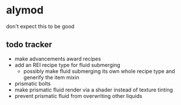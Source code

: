 # alymod

don't expect this to be good

## todo tracker

- make advancements award recipes
- add an REI recipe type for fluid submerging
  - possibly make fluid submerging its own whole recipe type and generify the item mixin
- prismatic bolts
- make prismatic fluid render via a shader instead of texture tinting
- prevent prismatic fluid from overwriting other liquids

